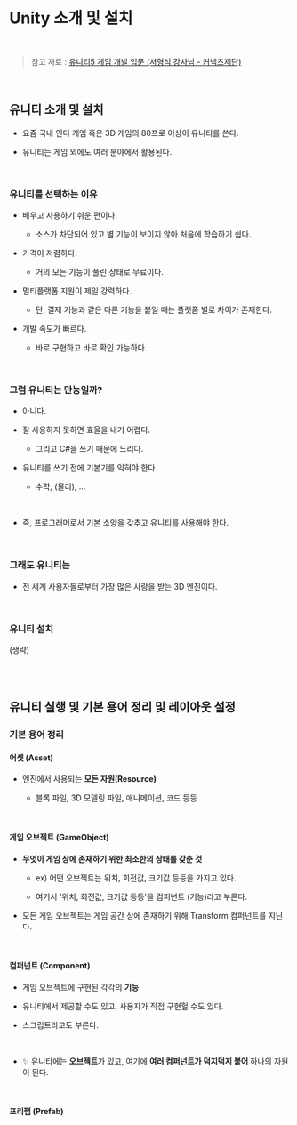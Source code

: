 # Unity 소개 및 설치

<br/>

> 참고 자료 : <a href="https://www.edwith.org/unity5_2015_001/lecture/4216?isDesc=false">유니티5 게임 개발 입문 (서형석 강사님 - 커넥츠제단)</a>

<br/>

## 유니티 소개 및 설치

* 요즘 국내 인디 게엠 혹은 3D 게임의 80프로 이상이 유니티를 쓴다.

* 유니티는 게임 외에도 여러 분야에서 활용된다.

<br/>

### 유니티를 선택하는 이유

* 배우고 사용하기 쉬운 편이다.

    * 소스가 차단되어 있고 별 기능이 보이지 않아 처음에 학습하기 쉽다.

* 가격이 저렴하다.

    * 거의 모든 기능이 풀린 상태로 무료이다.

* 멀티플랫폼 지원이 제일 강력하다.

    * 단, 결제 기능과 같은 다른 기능을 붙일 때는 플랫폼 별로 차이가 존재한다.

* 개발 속도가 빠르다.

    * 바로 구현하고 바로 확인 가능하다.

<br/>

### 그럼 유니티는 만능일까?

* 아니다.

* 잘 사용하지 못하면 효율을 내기 어렵다.

    * 그리고 C#을 쓰기 때문에 느리다.

* 유니티를 쓰기 전에 기본기를 익혀야 한다.

    * 수학, (물리), ...

<br/>

* 즉, 프로그래머로서 기본 소양을 갖추고 유니티를 사용해야 한다.

<br/>

### 그래도 유니티는

* 전 세계 사용자들로부터 가장 많은 사랑을 받는 3D 엔진이다.

<br/>

### 유니티 설치

(생략)

<br/><br/>

## 유니티 실행 및 기본 용어 정리 및 레이아웃 설정

### 기본 용어 정리

#### 어셋 (Asset)

* 엔진에서 사용되는 <strong>모든 자원(Resource)</strong>

    * 블록 파일, 3D 모델링 파일, 애니메이션, 코드 등등

<br/>

#### 게임 오브젝트 (GameObject)

* <strong>무엇이 게임 상에 존재하기 위한 최소한의 상태를 갖춘 것</strong>

    * ex) 어떤 오브젝트는 위치, 회전값, 크기값 등등을 가지고 있다.
    
    * 여기서 '위치, 회전값, 크기값 등등'을 컴퍼넌트 (기능)라고 부른다.

* 모든 게임 오브젝트는 게임 공간 상에 존재하기 위해 Transform 컴퍼넌트를 지닌다.

<br/>

#### 컴퍼넌트 (Component)

* 게임 오브젝트에 구현된 각각의 <strong>기능</strong>

* 유니티에서 제공할 수도 있고, 사용자가 직접 구현헐 수도 있다.

* 스크립트라고도 부른다.

<br/>

* ✨ 유니티에는 <strong>오브젝트</strong>가 있고, 여기에 <strong>여러 컴퍼넌트가 덕지덕지 붙어</strong> 하나의 자원이 된다.

<br/>

#### 프리팹 (Prefab)